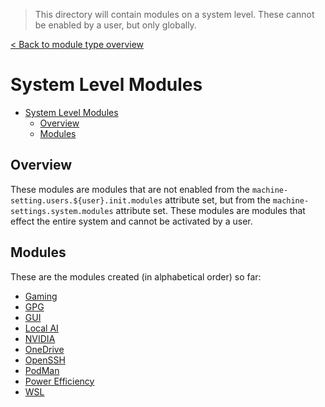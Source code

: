 > This directory will contain modules on a system level. These cannot be enabled by a user, but only globally.

[< Back to module type overview](../README.md)

# System Level Modules

- [System Level Modules](#system-level-modules)
  - [Overview](#overview)
  - [Modules](#modules)

## Overview

These modules are modules that are not enabled from the `machine-setting.users.${user}.init.modules` attribute set, but from the `machine-settings.system.modules` attribute set. These modules are modules that effect the entire system and cannot be activated by a user.

## Modules

These are the modules created (in alphabetical order) so far:

- [Gaming](./gaming/README.md)
- [GPG](./gpg/README.md)
- [GUI](./gui/README.md)
- [Local AI](./local-ai/README.md)
- [NVIDIA](./nvidia/README.md)
- [OneDrive](./onedrive/README.md)
- [OpenSSH](./openssh/README.md)
- [PodMan](./podman/README.md)
- [Power Efficiency](./power-efficiency/README.md)
- [WSL](./wsl/README.md)
